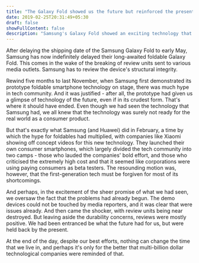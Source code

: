 ```yaml
---
title: "The Galaxy Fold showed us the future but reinforced the present"
date: 2019-02-25T20:31:49+05:30
draft: false
showFullContent: false
description: "Samsung's Galaxy Fold showed an exciting technology that isn't yet ready for the world we live in."
---
```

After delaying the shipping date of the Samsung Galaxy Fold to early May, Samsung has now indefinitely delayed their long-awaited foldable Galaxy Fold. This comes in the wake of the breaking of review units sent to various media outlets. Samsung has to review the device's structural integrity.

Rewind five months to last November, when Samsung first demonstrated its prototype foldable smartphone technology on stage, there was much hype in tech community. And it was justified - after all, the prototype had given us a glimpse of technology of the future, even if in its crudest form. That's where it should have ended. Even though we had seen the technology that Samsung had, we all knew that the technology was surely not ready for the real world as a consumer product.

But that's exactly what Samsung (and Huawei) did in February, a time by which the hype for foldables had multiplied, with companies like Xiaomi showing off concept videos for this new technology. They launched their own consumer smartphones, which largely divided the tech community into two camps - those who lauded the companies' bold effort, and those who criticised the extremely high cost and that it seemed like  corporations were using paying consumers as beta testers. The resounding motion was, however, that the first-generation tech must be forgiven for most of its shortcomings.

And perhaps, in the excitement of the sheer promise of what we had seen, we oversaw the fact that the problems had already begun. The demo devices could not be touched by media reporters, and it was clear that were issues already. And then came the shocker, with review units being near destroyed. But leaving aside the durability concerns, reviews were mostly positive. We had been entranced be what the future had for us, but were held back by the present.

At the end of the day, despite our best efforts, nothing can change the time that we live in, and perhaps it's only for the better that multi-billion dollar technological companies were reminded of that.
